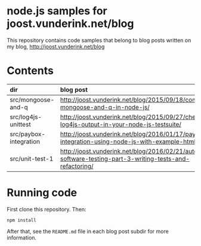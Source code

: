 # node.js samples for joost.vunderink.net/blog

This repository contains code samples that belong to blog posts written on my blog, http://joost.vunderink.net/blog

# Contents

dir | blog post
:---|:---
src/mongoose-and-q | http://joost.vunderink.net/blog/2015/09/18/combining-mongoose-and-q-in-node-js/
src/log4js-unittest | http://joost.vunderink.net/blog/2015/09/27/checking-log4js-output-in-your-node-js-testsuite/
src/paybox-integration | http://joost.vunderink.net/blog/2016/01/17/paybox-integration-using-node-js-with-example-html/
src/unit-test-1 | http://joost.vunderink.net/blog/2016/02/21/automated-software-testing-part-3-writing-tests-and-refactoring/

# Running code

First clone this repository. Then:

    npm install

After that, see the `README.md` file in each blog post subdir for more information.
